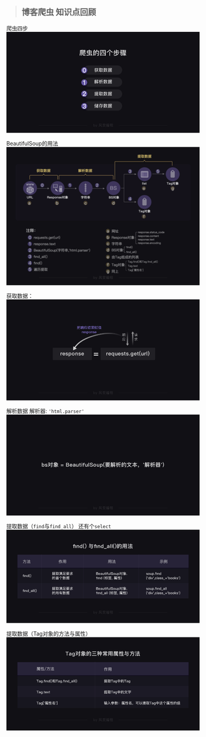 > ## 博客爬虫 知识点回顾

爬虫四步
![](notes/2019-01-10-15-21-54.png)

BeautifulSoup的用法
![](notes/2019-10-21-15-57-19.png)

获取数据：
![](notes/2019-01-09-20-15-09.png)

解析数据 解析器: `'html.parser'`
![](notes/crawler-l2-3-2019110.png)

提取数据（`find`与`find_all`） 还有个`select`
![](notes/2019-01-23-16-36-57.png)

提取数据（Tag对象的方法与属性）
![](notes/crawler-l2-16-201919.png)

